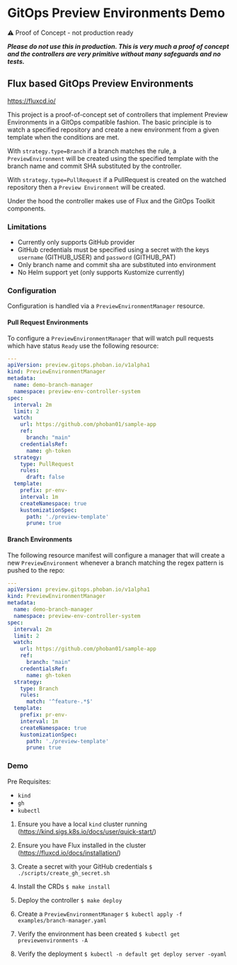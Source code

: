 # GitOps Preview Environments Demo

⚠️ Proof of Concept - not production ready

***Please do not use this in production. This is very much a proof of concept and the controllers are very primitive without many safeguards and no tests.***

## Flux based GitOps Preview Environments

https://fluxcd.io/

This project is a proof-of-concept set of controllers that implement Preview Environments in a GitOps compatible fashion. The basic principle is to watch a specified repository and create a new environment from a given template when the conditions are met.

With `strategy.type=Branch` if a branch matches the rule, a `PreviewEnvironment` will be created using the specified template
with the branch name and commit SHA substituted by the controller.

With `strategy.type=PullRequest` if a PullRequest is created on the watched repository then a `Preview Environment` will be created.

Under the hood the controller makes use of Flux and the GitOps Toolkit components.

### Limitations

- Currently only supports GitHub provider
- GitHub credentials must be specified using a secret with the keys `username` (GITHUB_USER) and `password` (GITHUB_PAT)
- Only branch name and commit sha are substituted into environment
- No Helm support yet (only supports Kustomize currently)

### Configuration

Configuration is handled via a `PreviewEnvironmentManager` resource.

#### Pull Request Environments

To configure a `PreviewEnvironmentManager` that will watch pull requests which have status `Ready` use the following resource:

```yaml
---
apiVersion: preview.gitops.phoban.io/v1alpha1
kind: PreviewEnvironmentManager
metadata:
  name: demo-branch-manager
  namespace: preview-env-controller-system
spec:
  interval: 2m
  limit: 2
  watch:
    url: https://github.com/phoban01/sample-app
    ref:
      branch: "main"
    credentialsRef:
      name: gh-token
  strategy:
    type: PullRequest
    rules:
      draft: false
  template:
    prefix: pr-env-
    interval: 1m
    createNamespace: true
    kustomizationSpec:
      path: './preview-template'
      prune: true
```

#### Branch Environments

The following resource manifest will configure a manager that will create a new `PreviewEnvironment` whenever a branch matching the regex pattern is pushed to the repo:

``` yaml
---
apiVersion: preview.gitops.phoban.io/v1alpha1
kind: PreviewEnvironmentManager
metadata:
  name: demo-branch-manager
  namespace: preview-env-controller-system
spec:
  interval: 2m
  limit: 2
  watch:
    url: https://github.com/phoban01/sample-app
    ref:
      branch: "main"
    credentialsRef:
      name: gh-token
  strategy:
    type: Branch
    rules:
      match: '^feature-.*$'
  template:
    prefix: pr-env-
    interval: 1m
    createNamespace: true
    kustomizationSpec:
      path: './preview-template'
      prune: true
```

### Demo

Pre Requisites:
- `kind`
- `gh`
- `kubectl`

1. Ensure you have a local `kind` cluster running (https://kind.sigs.k8s.io/docs/user/quick-start/)

2. Ensure you have Flux installed in the cluster (https://fluxcd.io/docs/installation/)

3. Create a secret with your GitHub credentials `$ ./scripts/create_gh_secret.sh`

4. Install the CRDs `$ make install`

5. Deploy the controller `$ make deploy`

6. Create a `PreviewEnvironmentManager` `$ kubectl apply -f examples/branch-manager.yaml`

7. Verify the environment has been created `$ kubectl get previewenvironments -A`

8. Verify the deployment `$ kubectl -n default get deploy server -oyaml`

